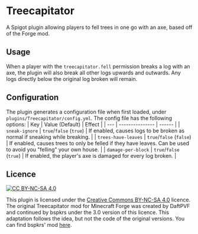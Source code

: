 # Treecapitator
 A Spigot plugin allowing players to fell trees in one go with an axe, based off of the Forge mod.

## Usage
When a player with the `treecapitator.fell` permission breaks a log with an axe, the plugin will also break all other logs upwards and outwards.
Any logs directly below the original log broken will remain.

## Configuration
The plugin generates a configuration file when first loaded, under `plugins/Treecapitator/config.yml`.
The config file has the following options:
| Key | Value (Default) | Effect |
| --- | --------------- | ------ |
| `sneak-ignore`        | `true`/`false` (`true`)  | If enabled, causes logs to be broken as normal if sneaking while breaking. |
| `trees-have-leaves`   | `true`/`false` (`false`) | If enabled, causes trees to only be felled if they have leaves. Can be used to avoid you "felling" your own house. |
| `damage-per-block`    | `true`/`false` (`true`)  | If enabled, the player's axe is damaged for every log broken. |

## Licence
[![CC BY-NC-SA 4.0](https://i.creativecommons.org/l/by-nc-sa/4.0/88x31.png)](http://creativecommons.org/licenses/by-nc-sa/4.0/)

This plugin is licensed under the [Creative Commons BY-NC-SA 4.0](http://creativecommons.org/licenses/by-nc-sa/4.0/) licence.
The original Treecapitator mod for Minecraft Forge was created by DaftPVF and continued by bspkrs under the 3.0 version of this licence.
This adaptation follows the idea, but not the code of the original versions.
You can find bspkrs' mod [here](https://github.com/bspkrs/Treecapitator).